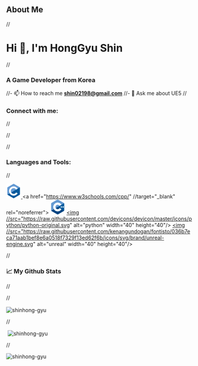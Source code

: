 ## About Me

//<h1 align="left">Hi 👋, I'm HongGyu Shin</h1>
//<h3 align="left">A Game Developer from Korea</h3>

//- 📫 How to reach me **shin02198@gmail.com**
//- 💬 Ask me about UE5
//<h3 align="left">Connect with me:</h3>
//<p align="left">
//</p>

//<h3 align="left">Languages and Tools:</h3>
//<p align="left"> <a href="https://www.cprogramming.com/" target="_blank" rel="noreferrer"> <img src="https://raw.githubusercontent.com/devicons/devicon/master/icons/c/c-original.svg" alt="c" width="40" height="40"/> </a> <a href="https://www.w3schools.com/cpp/" //target="_blank" rel="noreferrer"> <img src="https://raw.githubusercontent.com/devicons/devicon/master/icons/cplusplus/cplusplus-original.svg" alt="cplusplus" width="40" height="40"/> </a> <a href="https://www.python.org" target="_blank" rel="noreferrer"> <img //src="https://raw.githubusercontent.com/devicons/devicon/master/icons/python/python-original.svg" alt="python" width="40" height="40"/> </a> <a href="https://unrealengine.com/" target="_blank" rel="noreferrer"> <img //src="https://raw.githubusercontent.com/kenangundogan/fontisto/036b7eca71aab1bef8e6a0518f7329f13ed62f6b/icons/svg/brand/unreal-engine.svg" alt="unreal" width="40" height="40"/> </a> </p>

//<h3 align="left">📈 My Github Stats</h3>
//<br />

//<p><img align="center" src="https://github-readme-stats.vercel.app/api/top-langs?username=shinhong-gyu&show_icons=true&locale=en&layout=compact" alt="shinhong-gyu" /></p>
//<p>&nbsp;<img align="center" src="https://github-readme-stats.vercel.app/api?username=shinhong-gyu&show_icons=true&locale=en" alt="shinhong-gyu" /></p>
//<p><img align="left" src="https://github-readme-streak-stats.herokuapp.com/?user=shinhong-gyu&" alt="shinhong-gyu" /></p>
